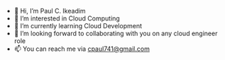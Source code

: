 - 👋 Hi, I’m Paul C. Ikeadim 
- 👀 I’m interested in Cloud Computing
- 🌱 I’m currently learning Cloud Development  
- 💞️ I’m looking forward to collaborating with you on any cloud engineer role  
- 📫 You can reach me via cpaul741@gmail.com

<!---
paulmercy/paulmercy is a ✨ special ✨ repository because its `README.md` (this file) appears on your GitHub profile.
You can click the Preview link to take a look at your changes.
--->
